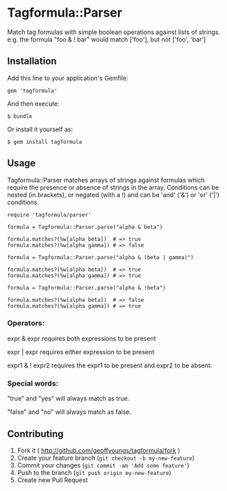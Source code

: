 # Tagformula::Parser

Match tag formulas with simple boolean operations against lists of strings.  e.g. the formula "foo & ! bar" would match ['foo'], but not ['foo', 'bar'] 

## Installation

Add this line to your application's Gemfile:

    gem 'tagformula'

And then execute:

    $ bundle

Or install it yourself as:

    $ gem install tagformula

## Usage

Tagformula::Parser matches arrays of strings against formulas which require the presence or absence of strings in the array.  Conditions can be nested (in brackets), or negated (with a !) and can be 'and' ('&') or 'or' ('|') conditions.


    require 'tagformula/parser'

    formula = Tagformula::Parser.parse("alpha & beta")

    formula.matches?(%w[alpha beta])  # => true
    formula.matches?(%w[alpha gamma]) # => false

    formula = Tagformula::Parser.parse("alpha & (beta | gamma)")

    formula.matches?(%w[alpha beta])  # => true
    formula.matches?(%w[alpha gamma]) # => true

    formula = Tagformula::Parser.parse("alpha & !beta")

    formula.matches?(%w[alpha beta])  # => false
    formula.matches?(%w[alpha gamma]) # => true

### Operators:

expr & expr   requires both expressions to be present

expr | expr   requires either expression to be present

expr1 & ! expr2 requires the expr1 to be present and expr2 to be absent.

### Special words: 

"true" and "yes" will always match as true.   

"false" and "no" will always match as false.


## Contributing

1. Fork it ( http://github.com/geoffyoungs/tagformula/fork )
2. Create your feature branch (`git checkout -b my-new-feature`)
3. Commit your changes (`git commit -am 'Add some feature'`)
4. Push to the branch (`git push origin my-new-feature`)
5. Create new Pull Request

